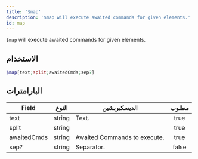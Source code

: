 ```yaml
---
title: '$map'
description: '$map will execute awaited commands for given elements.'
id: map
---
```


`$map` will execute awaited commands for given elements.

## الاستخدام

```php
$map[text;split;awaitedCmds;sep?]
```

## البارامترات

| Field       | النوع  | الديسكبربشين                 | مطلوب |
| ----------- | ------ | ---------------------------- |:-----:|
| text        | string | Text.                        | true  |
| split       | string |                              | true  |
| awaitedCmds | string | Awaited Commands to execute. | true  |
| sep?        | string | Separator.                   | false |
